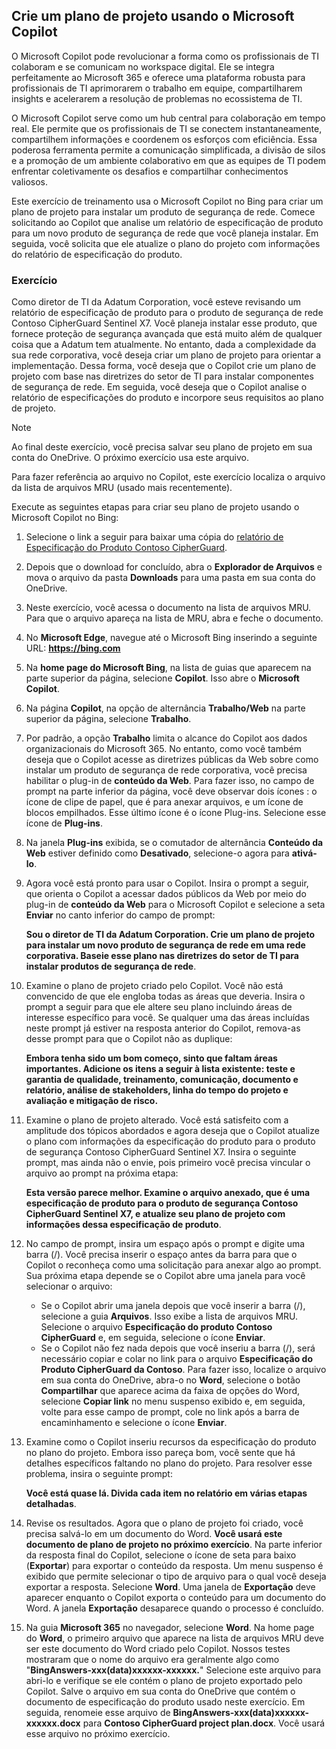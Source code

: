 
Crie um plano de projeto usando o Microsoft Copilot
---
O Microsoft Copilot pode revolucionar a forma como os profissionais de TI colaboram e se comunicam no workspace digital. Ele se integra perfeitamente ao Microsoft 365 e oferece uma plataforma robusta para profissionais de TI aprimorarem o trabalho em equipe, compartilharem insights e acelerarem a resolução de problemas no ecossistema de TI.

O Microsoft Copilot serve como um hub central para colaboração em tempo real. Ele permite que os profissionais de TI se conectem instantaneamente, compartilhem informações e coordenem os esforços com eficiência. Essa poderosa ferramenta permite a comunicação simplificada, a divisão de silos e a promoção de um ambiente colaborativo em que as equipes de TI podem enfrentar coletivamente os desafios e compartilhar conhecimentos valiosos.

Este exercício de treinamento usa o Microsoft Copilot no Bing para criar um plano de projeto para instalar um produto de segurança de rede. Comece solicitando ao Copilot que analise um relatório de especificação de produto para um novo produto de segurança de rede que você planeja instalar. Em seguida, você solicita que ele atualize o plano do projeto com informações do relatório de especificação do produto.

### Exercício

Como diretor de TI da Adatum Corporation, você esteve revisando um relatório de especificação de produto para o produto de segurança de rede Contoso CipherGuard Sentinel X7. Você planeja instalar esse produto, que fornece proteção de segurança avançada que está muito além de qualquer coisa que a Adatum tem atualmente. No entanto, dada a complexidade da sua rede corporativa, você deseja criar um plano de projeto para orientar a implementação. Dessa forma, você deseja que o Copilot crie um plano de projeto com base nas diretrizes do setor de TI para instalar componentes de segurança de rede. Em seguida, você deseja que o Copilot analise o relatório de especificações do produto e incorpore seus requisitos ao plano de projeto.

> [!NOTE]
> Ao final deste exercício, você precisa salvar seu plano de projeto em sua conta do OneDrive. O próximo exercício usa este arquivo.

Para fazer referência ao arquivo no Copilot, este exercício localiza o arquivo da lista de arquivos MRU (usado mais recentemente).

Execute as seguintes etapas para criar seu plano de projeto usando o Microsoft Copilot no Bing:

1.  Selecione o link a seguir para baixar uma cópia do [relatório de Especificação do Produto Contoso CipherGuard](https://edxinteractivepage.blob.core.windows.net/ms-4004/Contoso%20CipherGuard%20Product%20Specification.docx).
2.  Depois que o download for concluído, abra o **Explorador de Arquivos** e mova o arquivo da pasta **Downloads** para uma pasta em sua conta do OneDrive.
3.  Neste exercício, você acessa o documento na lista de arquivos MRU. Para que o arquivo apareça na lista de MRU, abra e feche o documento.
4.  No **Microsoft Edge**, navegue até o Microsoft Bing inserindo a seguinte URL: **https://bing.com**
5.  Na **home page do Microsoft Bing**, na lista de guias que aparecem na parte superior da página, selecione **Copilot**. Isso abre o **Microsoft Copilot**.
6.  Na página **Copilot**, na opção de alternância **Trabalho/Web** na parte superior da página, selecione **Trabalho**.
7.  Por padrão, a opção **Trabalho** limita o alcance do Copilot aos dados organizacionais do Microsoft 365. No entanto, como você também deseja que o Copilot acesse as diretrizes públicas da Web sobre como instalar um produto de segurança de rede corporativa, você precisa habilitar o plug-in de **conteúdo da Web**. Para fazer isso, no campo de prompt na parte inferior da página, você deve observar dois ícones : o ícone de clipe de papel, que é para anexar arquivos, e um ícone de blocos empilhados. Esse último ícone é o ícone Plug-ins. Selecione esse ícone de **Plug-ins**.
8.  Na janela **Plug-ins** exibida, se o comutador de alternância **Conteúdo da Web** estiver definido como **Desativado**, selecione-o agora para **ativá-lo**.
9.  Agora você está pronto para usar o Copilot. Insira o prompt a seguir, que orienta o Copilot a acessar dados públicos da Web por meio do plug-in de **conteúdo da Web** para o Microsoft Copilot e selecione a seta **Enviar** no canto inferior do campo de prompt:
    
    **Sou o diretor de TI da Adatum Corporation. Crie um plano de projeto para instalar um novo produto de segurança de rede em uma rede corporativa. Baseie esse plano nas diretrizes do setor de TI para instalar produtos de segurança de rede**.
10. Examine o plano de projeto criado pelo Copilot. Você não está convencido de que ele engloba todas as áreas que deveria. Insira o prompt a seguir para que ele altere seu plano incluindo áreas de interesse específico para você. Se qualquer uma das áreas incluídas neste prompt já estiver na resposta anterior do Copilot, remova-as desse prompt para que o Copilot não as duplique:
    
    **Embora tenha sido um bom começo, sinto que faltam áreas importantes. Adicione os itens a seguir à lista existente: teste e garantia de qualidade, treinamento, comunicação, documento e relatório, análise de stakeholders, linha do tempo do projeto e avaliação e mitigação de risco.**
11. Examine o plano de projeto alterado. Você está satisfeito com a amplitude dos tópicos abordados e agora deseja que o Copilot atualize o plano com informações da especificação do produto para o produto de segurança Contoso CipherGuard Sentinel X7. Insira o seguinte prompt, mas ainda não o envie, pois primeiro você precisa vincular o arquivo ao prompt na próxima etapa:
    
    **Esta versão parece melhor. Examine o arquivo anexado, que é uma especificação de produto para o produto de segurança Contoso CipherGuard Sentinel X7, e atualize seu plano de projeto com informações dessa especificação de produto**.
12. No campo de prompt, insira um espaço após o prompt e digite uma barra (/). Você precisa inserir o espaço antes da barra para que o Copilot o reconheça como uma solicitação para anexar algo ao prompt. Sua próxima etapa depende se o Copilot abre uma janela para você selecionar o arquivo:
     -  Se o Copilot abrir uma janela depois que você inserir a barra (/), selecione a guia **Arquivos**. Isso exibe a lista de arquivos MRU. Selecione o arquivo **Especificação do produto Contoso CipherGuard** e, em seguida, selecione o ícone **Enviar**.
     -  Se o Copilot não fez nada depois que você inseriu a barra (/), será necessário copiar e colar no link para o arquivo **Especificação do Produto CipherGuard da Contoso**. Para fazer isso, localize o arquivo em sua conta do OneDrive, abra-o no **Word**, selecione o botão **Compartilhar** que aparece acima da faixa de opções do Word, selecione **Copiar link** no menu suspenso exibido e, em seguida, volte para esse campo de prompt, cole no link após a barra de encaminhamento e selecione o ícone **Enviar**.
13. Examine como o Copilot inseriu recursos da especificação do produto no plano do projeto. Embora isso pareça bom, você sente que há detalhes específicos faltando no plano do projeto. Para resolver esse problema, insira o seguinte prompt:
    
    **Você está quase lá. Divida cada item no relatório em várias etapas detalhadas**.
14. Revise os resultados. Agora que o plano de projeto foi criado, você precisa salvá-lo em um documento do Word. **Você usará este documento de plano de projeto no próximo exercício**. Na parte inferior da resposta final do Copilot, selecione o ícone de seta para baixo (**Exportar**) para exportar o conteúdo da resposta. Um menu suspenso é exibido que permite selecionar o tipo de arquivo para o qual você deseja exportar a resposta. Selecione **Word**. Uma janela de **Exportação** deve aparecer enquanto o Copilot exporta o conteúdo para um documento do Word. A janela **Exportação** desaparece quando o processo é concluído.
15. Na guia **Microsoft 365** no navegador, selecione **Word**. Na home page do **Word**, o primeiro arquivo que aparece na lista de arquivos MRU deve ser este documento do Word criado pelo Copilot. Nossos testes mostraram que o nome do arquivo era geralmente algo como "**BingAnswers-xxx(data)xxxxxx-xxxxxx.**" Selecione este arquivo para abri-lo e verifique se ele contém o plano de projeto exportado pelo Copilot. Salve o arquivo em sua conta do OneDrive que contém o documento de especificação do produto usado neste exercício. Em seguida, renomeie esse arquivo de **BingAnswers-xxx(data)xxxxxx-xxxxxx.docx** para **Contoso CipherGuard project plan.docx**. Você usará esse arquivo no próximo exercício.
